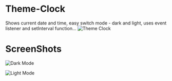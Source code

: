 
# Theme-Clock
Shows current date and time, easy switch mode - dark and light, uses event listener and setInterval function...
![Theme Clock](https://user-images.githubusercontent.com/37264147/178979533-25d0fe5f-2273-49a9-ae09-a5f7825e57fb.gif)

# ScreenShots


![Dark Mode](https://user-images.githubusercontent.com/37264147/179007048-d476bc47-e249-4b30-ab08-984eccd5cb31.png)



![Light Mode](https://user-images.githubusercontent.com/37264147/179007058-7c8e6703-17b1-4b00-b142-53ffecd22f36.png)
